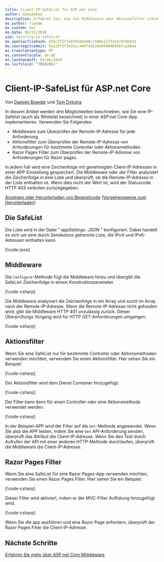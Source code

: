 ```yaml
---
title: Client-IP-SafeList für ASP.net Core
author: damienbod
description: Erfahren Sie, wie Sie Middleware oder Aktionsfilter schreiben, um Remote-IP-Adressen anhand einer Liste genehmigter IP-Adressen zu überprüfen.
ms.author: riande
ms.custom: mvc
ms.date: 08/31/2018
uid: security/ip-safelist
ms.openlocfilehash: d25c375f7e659168ab8cc9d8e11753cb7dfde831
ms.sourcegitcommit: 9a129f5f3e31cc449742b164d5004894bfca90aa
ms.translationtype: MT
ms.contentlocale: de-DE
ms.lasthandoff: 03/06/2020
ms.locfileid: "78652051"
---
```

# <a name="client-ip-safelist-for-aspnet-core"></a>Client-IP-SafeList für ASP.net Core

Von [Damien Bowder](https://twitter.com/damien_bod) und [Tom Dykstra](https://github.com/tdykstra)
 
In diesem Artikel werden drei Möglichkeiten beschrieben, wie Sie eine IP-Safelist (auch als Whitelist bezeichnet) in einer ASP.net Core-App implementieren. Verwenden Sie Folgendes:

* Middleware zum Überprüfen der Remote-IP-Adresse für jede Anforderung.
* Aktionsfilter zum Überprüfen der Remote-IP-Adresse von Anforderungen für bestimmte Controller oder Aktionsmethoden.
* Razor Pages Filter zum Überprüfen der Remote-IP-Adresse von Anforderungen für Razor pages.

In jedem Fall wird eine Zeichenfolge mit genehmigten Client-IP-Adressen in einer APP-Einstellung gespeichert. Die Middleware oder der Filter analysiert die Zeichenfolge in eine Liste und überprüft, ob die Remote-IP-Adresse in der Liste enthalten ist. Wenn dies nicht der Wert ist, wird der Statuscode HTTP 403 verboten zurückgegeben.

[Anzeigen oder Herunterladen von Beispielcode](https://github.com/dotnet/AspNetCore.Docs/tree/master/aspnetcore/security/ip-safelist/samples/2.x/ClientIpAspNetCore) ([Vorgehensweise zum Herunterladen](xref:index#how-to-download-a-sample))

## <a name="the-safelist"></a>Die SafeList

Die Liste wird in der Datei " *appSettings. JSON* " konfiguriert. Dabei handelt es sich um eine durch Semikolons getrennte Liste, die IPv4-und IPv6-Adressen enthalten kann.

[!code-json[](ip-safelist/samples/2.x/ClientIpAspNetCore/appsettings.json?highlight=2)]

## <a name="middleware"></a>Middleware

Die `Configure`-Methode fügt die Middleware hinzu und übergibt die SafeList-Zeichenfolge in einem Konstruktorparameter.

[!code-csharp[](ip-safelist/samples/2.x/ClientIpAspNetCore/Startup.cs?name=snippet_Configure&highlight=10)]

Die Middleware analysiert die Zeichenfolge in ein Array und sucht im Array nach der Remote-IP-Adresse. Wenn die Remote-IP-Adresse nicht gefunden wird, gibt die Middleware HTTP 401 unzulässig zurück. Dieser Überprüfungs Vorgang wird für HTTP GET-Anforderungen umgangen.

[!code-csharp[](ip-safelist/samples/2.x/ClientIpAspNetCore/AdminSafeListMiddleware.cs?name=snippet_ClassOnly)]

## <a name="action-filter"></a>Aktionsfilter

Wenn Sie eine SafeList nur für bestimmte Controller oder Aktionsmethoden verwenden möchten, verwenden Sie einen Aktionsfilter. Hier sehen Sie ein Beispiel: 

[!code-csharp[](ip-safelist/samples/2.x/ClientIpAspNetCore/Filters/ClientIpCheckFilter.cs)]

Der Aktionsfilter wird dem Dienst Container hinzugefügt.

[!code-csharp[](ip-safelist/samples/2.x/ClientIpAspNetCore/Startup.cs?name=snippet_ConfigureServices&highlight=3)]

Der Filter kann dann für einen Controller oder eine Aktionsmethode verwendet werden.

[!code-csharp[](ip-safelist/samples/2.x/ClientIpAspNetCore/Controllers/ValuesController.cs?name=snippet_Filter&highlight=1)]

In der Beispiel-APP wird der Filter auf die `Get`-Methode angewendet. Wenn Sie also die APP testen, indem Sie eine `Get` API-Anforderung senden, überprüft das Attribut die Client-IP-Adresse. Wenn Sie den Test durch Aufrufen der API mit einer anderen HTTP-Methode durchlaufen, überprüft die Middleware die Client-IP-Adresse.

## <a name="razor-pages-filter"></a>Razor Pages Filter 

Wenn Sie eine SafeList für eine Razor Pages-App verwenden möchten, verwenden Sie einen Razor Pages Filter. Hier sehen Sie ein Beispiel: 

[!code-csharp[](ip-safelist/samples/2.x/ClientIpAspNetCore/Filters/ClientIpCheckPageFilter.cs)]

Dieser Filter wird aktiviert, indem er der MVC-Filter Auflistung hinzugefügt wird.

[!code-csharp[](ip-safelist/samples/2.x/ClientIpAspNetCore/Startup.cs?name=snippet_ConfigureServices&highlight=7-9)]

Wenn Sie die app ausführen und eine Razor Page anfordern, überprüft der Razor Pages Filter die Client-IP-Adresse.

## <a name="next-steps"></a>Nächste Schritte

[Erfahren Sie mehr über ASP.net Core Middleware](xref:fundamentals/middleware/index).
